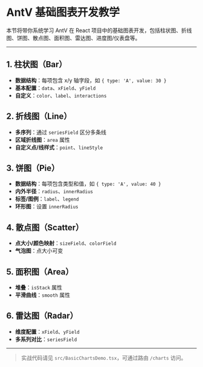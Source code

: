 # AntV 基础图表开发教学

本节将带你系统学习 AntV 在 React 项目中的基础图表开发，包括柱状图、折线图、饼图、散点图、面积图、雷达图、进度图/仪表盘等。

---

## 1. 柱状图（Bar）

- **数据结构**：每项包含 x/y 轴字段，如 `{ type: 'A', value: 30 }`
- **基本配置**：`data`、`xField`、`yField`
- **自定义**：`color`、`label`、`interactions`

## 2. 折线图（Line）

- **多序列**：通过 `seriesField` 区分多条线
- **区域折线图**：`area` 属性
- **自定义点/线样式**：`point`、`lineStyle`

## 3. 饼图（Pie）

- **数据结构**：每项包含类型和值，如 `{ type: 'A', value: 40 }`
- **内外半径**：`radius`、`innerRadius`
- **标签/图例**：`label`、`legend`
- **环形图**：设置 `innerRadius`

## 4. 散点图（Scatter）

- **点大小/颜色映射**：`sizeField`、`colorField`
- **气泡图**：点大小可变

## 5. 面积图（Area）

- **堆叠**：`isStack` 属性
- **平滑曲线**：`smooth` 属性

## 6. 雷达图（Radar）

- **维度配置**：`xField`、`yField`
- **多系列对比**：`seriesField`

---

> 实战代码请见 `src/BasicChartsDemo.tsx`，可通过路由 `/charts` 访问。